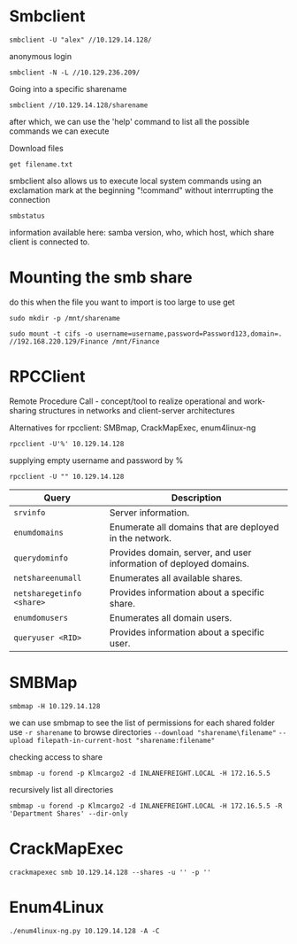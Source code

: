 # Smbclient 
```shell-session
smbclient -U "alex" //10.129.14.128/
```

anonymous login 
```
smbclient -N -L //10.129.236.209/
```

Going into a specific sharename 
```shell-session
smbclient //10.129.14.128/sharename 
```
after which, we can use the 'help' command to list all the possible commands we can execute 

Download files 
```
get filename.txt
```
smbclient also allows us to execute local system commands using an exclamation mark at the beginning "!command" without interrrupting the connection 

```
smbstatus
```
 information available here: samba version, who, which host, which share client is connected to. 

# Mounting the smb share 
do this when the file you want to import is too large to use get
```
sudo mkdir -p /mnt/sharename

sudo mount -t cifs -o username=username,password=Password123,domain=. //192.168.220.129/Finance /mnt/Finance
```


# RPCClient 
Remote Procedure Call - concept/tool to realize operational and work-sharing structures in networks and client-server architectures 

Alternatives for rpcclient: SMBmap, CrackMapExec, enum4linux-ng 

```
rpcclient -U'%' 10.129.14.128
```
supplying empty username and password by %

```shell-session
rpcclient -U "" 10.129.14.128
```

| **Query**                 | **Description**                                                    |
| ------------------------- | ------------------------------------------------------------------ |
| `srvinfo`                 | Server information.                                                |
| `enumdomains`             | Enumerate all domains that are deployed in the network.            |
| `querydominfo`            | Provides domain, server, and user information of deployed domains. |
| `netshareenumall`         | Enumerates all available shares.                                   |
| `netsharegetinfo <share>` | Provides information about a specific share.                       |
| `enumdomusers`            | Enumerates all domain users.                                       |
| `queryuser <RID>`         | Provides information about a specific user.                        |

# SMBMap
```shell-session
smbmap -H 10.129.14.128
```
we can use smbmap to see the list of permissions for each shared folder
use `-r sharename` to browse directories
`--download "sharename\filename"`
`--upload filepath-in-current-host "sharename:filename"`

checking access to share
```shell-session
smbmap -u forend -p Klmcargo2 -d INLANEFREIGHT.LOCAL -H 172.16.5.5
```
recursively list all directories 
```
smbmap -u forend -p Klmcargo2 -d INLANEFREIGHT.LOCAL -H 172.16.5.5 -R 'Department Shares' --dir-only
```

# CrackMapExec
```shell-session
crackmapexec smb 10.129.14.128 --shares -u '' -p ''
```

# Enum4Linux
```shell-session
./enum4linux-ng.py 10.129.14.128 -A -C 
```
